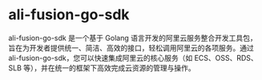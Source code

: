 # ali-fusion-go-sdk
ali-fusion-go-sdk 是一个基于 Golang 语言开发的阿里云服务整合开发工具包，旨在为开发者提供统一、简洁、高效的接口，轻松调用阿里云的各项服务。通过 ali-fusion-go-sdk，您可以快速集成阿里云的核心服务（如 ECS、OSS、RDS、SLB 等），并在统一的框架下高效完成云资源的管理与操作。
